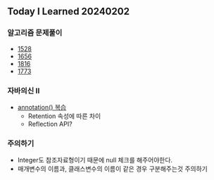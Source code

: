 Today I Learned 20240202
---

### 알고리즘 문제풀이

- [1528](https://github.com/melody-story/Algorithm/tree/main/1528-shuffle-string)
- [1656](https://github.com/melody-story/Algorithm/tree/main/1656-design-an-ordered-stream)
- [1816](https://github.com/melody-story/Algorithm/tree/main/1816-truncate-sentence)
- [1773](https://github.com/melody-story/Algorithm/tree/main/1773-count-items-matching-a-rule)

### 자바의신 II

- [annotation() 복습](https://github.com/melody-story/TIL/tree/main/interview/annotation.md)
  - Retention 속성에 따른 차이
  - Reflection API?

### 주의하기

-  Integer도 참조자료형이기 때문에 null 체크를 해주어야한다.
-  매개변수의 이름과, 클래스변수의 이름이 같은 경우 구분해주는것 주의하기
